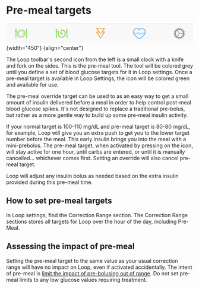 # Pre-meal targets

![img/toolbar.png](img/toolbar.png){width="450"}
{align="center"}

The Loop toolbar's second icon from the left is a small clock with a knife and fork on the sides. This is the pre-meal tool.  The tool will be colored grey until you define a set of blood glucose targets for it in Loop settings.  Once a pre-meal target is available in Loop Settings, the icon will be colored green and available for use.

The pre-meal override target can be used to as an easy way to get a small amount of insulin delivered before a meal in order to help control post-meal blood glucose spikes. It's not designed to replace a traditional pre-bolus, but rather as a more gentle way to build up some pre-meal insulin activity.

If your normal target is 100-110 mg/dL and pre-meal target is 80-80 mg/dL, for example, Loop will give you an extra push to get you to the lower target number before the meal. This early insulin brings you into the meal with a mini-prebolus. The pre-meal target, when activated by pressing on the icon, will stay active for one hour, until carbs are entered, or until it is manually cancelled... whichever comes first. Setting an override will also cancel pre-meal target.

Loop will adjust any insulin bolus as needed based on the extra insulin provided during this pre-meal time.

## How to set pre-meal targets

In Loop settings, find the Correction Range section.  The Correction Range
sections stores all targets for Loop over the hour of the day, including
Pre-Meal.

## Assessing the impact of pre-meal

Setting the pre-meal target to the same value as your usual correction range
will have no impact on Loop, even if activated accidentally.  The intent of
pre-meal is [limit the impact of pre-bolusing out of range](https://diyps.org/2016/07/11/picture-this-how-to-do-eating-soon-mode/).  Do not set pre-meal
limits to any low glucose values requiring treatment.

